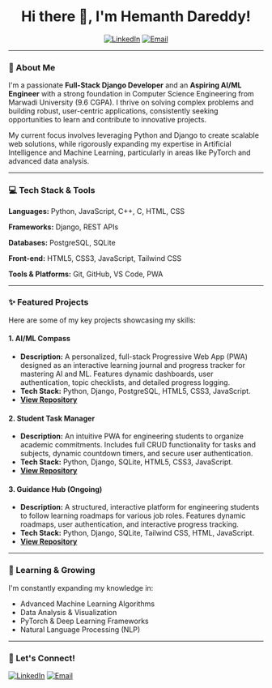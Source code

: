 
<h1 align="center">Hi there 👋, I'm Hemanth Dareddy!</h1>

<p align="center">
  <a href="https://www.linkedin.com/in/hemanth-dareddy?utm_source=share&utm_campaign=share_via&utm_content=profile&utm_medium=android_app"><img src="https://img.shields.io/badge/LinkedIn-0077B5?style=for-the-badge&logo=linkedin&logoColor=white" alt="LinkedIn"></a>
  <a href="mailto:hemanthdareddy@gmail.com"><img src="https://img.shields.io/badge/Email-D14836?style=for-the-badge&logo=gmail&logoColor=white" alt="Email"></a>
  </p>

---

### 🚀 About Me

I'm a passionate **Full-Stack Django Developer** and an **Aspiring AI/ML Engineer** with a strong foundation in Computer Science Engineering from Marwadi University (9.6 CGPA). I thrive on solving complex problems and building robust, user-centric applications, consistently seeking opportunities to learn and contribute to innovative projects.

My current focus involves leveraging Python and Django to create scalable web solutions, while rigorously expanding my expertise in Artificial Intelligence and Machine Learning, particularly in areas like PyTorch and advanced data analysis.

---

### 💻 Tech Stack & Tools

**Languages:** Python, JavaScript, C++, C, HTML, CSS

**Frameworks:** Django, REST APIs

**Databases:** PostgreSQL, SQLite

**Front-end:** HTML5, CSS3, JavaScript, Tailwind CSS

**Tools & Platforms:** Git, GitHub, VS Code, PWA

---

### ✨ Featured Projects

Here are some of my key projects showcasing my skills:

#### 1. AI/ML Compass
- **Description:** A personalized, full-stack Progressive Web App (PWA) designed as an interactive learning journal and progress tracker for mastering AI and ML. Features dynamic dashboards, user authentication, topic checklists, and detailed progress logging.
- **Tech Stack:** Python, Django, PostgreSQL, HTML5, CSS3, JavaScript.
- **[View Repository](https://github.com/YourGitHubUsername/AI-ML-Compass-Repo)**

#### 2. Student Task Manager
- **Description:** An intuitive PWA for engineering students to organize academic commitments. Includes full CRUD functionality for tasks and subjects, dynamic countdown timers, and secure user authentication.
- **Tech Stack:** Python, Django, SQLite, HTML5, CSS3, JavaScript.
- **[View Repository](https://github.com/hemanthdareddy/Student-Task-Manager)** 

#### 3. Guidance Hub (Ongoing)
- **Description:** A structured, interactive platform for engineering students to follow learning roadmaps for various job roles. Features dynamic roadmaps, user authentication, and interactive progress tracking.
- **Tech Stack:** Python, Django, SQLite, Tailwind CSS, HTML, JavaScript.
- **[View Repository](https://github.com/YourGitHubUsername/Guidance-Hub-Repo)** 
---

### 🌱 Learning & Growing

I'm constantly expanding my knowledge in:
- Advanced Machine Learning Algorithms
- Data Analysis & Visualization
- PyTorch & Deep Learning Frameworks
- Natural Language Processing (NLP)

---

### 🤝 Let's Connect!

<a href="https://www.linkedin.com/in/hemanth-dareddy?utm_source=share&utm_campaign=share_via&utm_content=profile&utm_medium=android_app"><img src="https://img.shields.io/badge/Connect%20on%20LinkedIn-0077B5?style=social&logo=linkedin" alt="LinkedIn"></a>
<a href="mailto:hemanthdareddy@gmail.com"><img src="https://img.shields.io/badge/Say%20Hi!-D14836?style=social&logo=gmail" alt="Email"></a>

